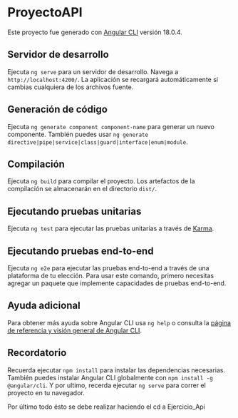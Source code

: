 # ProyectoAPI

Este proyecto fue generado con [Angular CLI](https://github.com/angular/angular-cli) versión 18.0.4.

## Servidor de desarrollo

Ejecuta `ng serve` para un servidor de desarrollo. Navega a `http://localhost:4200/`. La aplicación se recargará automáticamente si cambias cualquiera de los archivos fuente.

## Generación de código

Ejecuta `ng generate component component-name` para generar un nuevo componente. También puedes usar `ng generate directive|pipe|service|class|guard|interface|enum|module`.

## Compilación

Ejecuta `ng build` para compilar el proyecto. Los artefactos de la compilación se almacenarán en el directorio `dist/`.

## Ejecutando pruebas unitarias

Ejecuta `ng test` para ejecutar las pruebas unitarias a través de [Karma](https://karma-runner.github.io).

## Ejecutando pruebas end-to-end

Ejecuta `ng e2e` para ejecutar las pruebas end-to-end a través de una plataforma de tu elección. Para usar este comando, primero necesitas agregar un paquete que implemente capacidades de pruebas end-to-end.

## Ayuda adicional

Para obtener más ayuda sobre Angular CLI usa `ng help` o consulta la [página de referencia y visión general de Angular CLI](https://angular.dev/tools/cli).

## Recordatorio

Recuerda ejecutar `npm install` para instalar las dependencias necesarias.
También puedes instalar Angular CLI globalmente con `npm install -g @angular/cli`.
Y por ultimo, recerda ejecutar `ng serve` para correr el proyecto en tu navegador.

Por último todo ésto se debe realizar haciendo el cd a Ejercicio_Api

